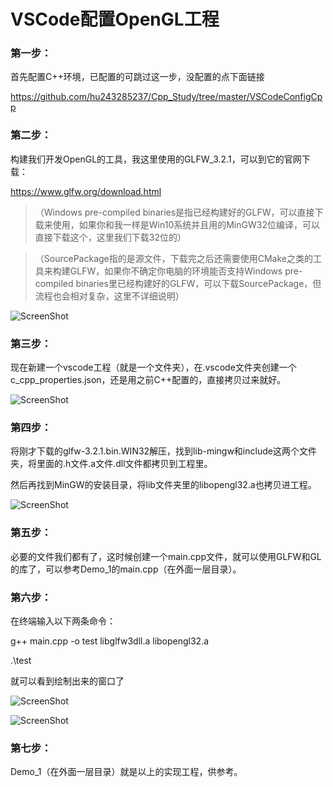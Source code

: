 # VSCode配置OpenGL工程

### 第一步：

首先配置C++环境，已配置的可跳过这一步，没配置的点下面链接

https://github.com/hu243285237/Cpp_Study/tree/master/VSCodeConfigCpp

### 第二步：

构建我们开发OpenGL的工具，我这里使用的GLFW_3.2.1，可以到它的官网下载：

https://www.glfw.org/download.html

>（Windows pre-compiled binaries是指已经构建好的GLFW，可以直接下载来使用，如果你和我一样是Win10系统并且用的MinGW32位编译，可以直接下载这个，这里我们下载32位的）

>（SourcePackage指的是源文件，下载完之后还需要使用CMake之类的工具来构建GLFW，如果你不确定你电脑的环境能否支持Windows pre-compiled binaries里已经构建好的GLFW，可以下载SourcePackage，但流程也会相对复杂，这里不详细说明）

![ScreenShot](https://github.com/hu243285237/OpenGL_Study/blob/master/VSCodeConfigOpenGL/ScreenShot/ScreenShot01.png)

### 第三步：

现在新建一个vscode工程（就是一个文件夹），在.vscode文件夹创建一个c_cpp_properties.json，还是用之前C++配置的，直接拷贝过来就好。

![ScreenShot](https://github.com/hu243285237/OpenGL_Study/blob/master/VSCodeConfigOpenGL/ScreenShot/ScreenShot02.png)

### 第四步：

将刚才下载的glfw-3.2.1.bin.WIN32解压，找到lib-mingw和include这两个文件夹，将里面的.h文件.a文件.dll文件都拷贝到工程里。

然后再找到MinGW的安装目录，将lib文件夹里的libopengl32.a也拷贝进工程。

![ScreenShot](https://github.com/hu243285237/OpenGL_Study/blob/master/VSCodeConfigOpenGL/ScreenShot/ScreenShot03.png)

### 第五步：

必要的文件我们都有了，这时候创建一个main.cpp文件，就可以使用GLFW和GL的库了，可以参考Demo_1的main.cpp（在外面一层目录）。

### 第六步：

在终端输入以下两条命令：

g++ main.cpp -o test libglfw3dll.a libopengl32.a

.\test

就可以看到绘制出来的窗口了

![ScreenShot](https://github.com/hu243285237/OpenGL_Study/blob/master/VSCodeConfigOpenGL/ScreenShot/ScreenShot04.png)

![ScreenShot](https://github.com/hu243285237/OpenGL_Study/blob/master/VSCodeConfigOpenGL/ScreenShot/ScreenShot05.png)

### 第七步：

Demo_1（在外面一层目录）就是以上的实现工程，供参考。
